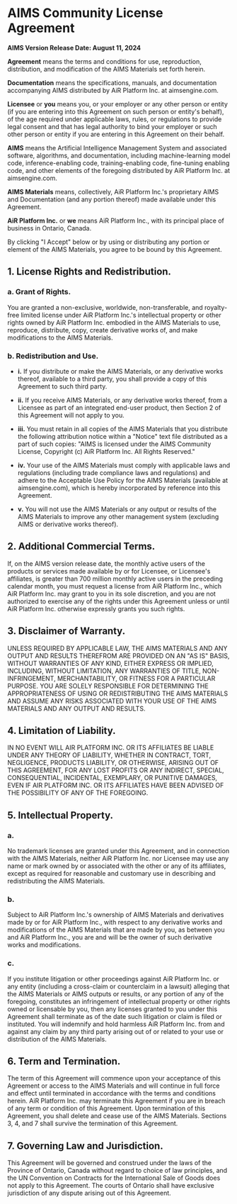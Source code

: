# AIMS Community License Agreement  
**AIMS Version Release Date: August 11, 2024**

**Agreement** means the terms and conditions for use, reproduction, distribution, and modification of the AIMS Materials set forth herein.

**Documentation** means the specifications, manuals, and documentation accompanying AIMS distributed by AiR Platform Inc. at aimsengine.com.

**Licensee** or **you** means you, or your employer or any other person or entity (if you are entering into this Agreement on such person or entity's behalf), of the age required under applicable laws, rules, or regulations to provide legal consent and that has legal authority to bind your employer or such other person or entity if you are entering in this Agreement on their behalf.

**AIMS** means the Artificial Intelligence Management System and associated software, algorithms, and documentation, including machine-learning model code, inference-enabling code, training-enabling code, fine-tuning enabling code, and other elements of the foregoing distributed by AiR Platform Inc. at aimsengine.com.

**AIMS Materials** means, collectively, AiR Platform Inc.'s proprietary AIMS and Documentation (and any portion thereof) made available under this Agreement.

**AiR Platform Inc.** or **we** means AiR Platform Inc., with its principal place of business in Ontario, Canada.

By clicking "I Accept" below or by using or distributing any portion or element of the AIMS Materials, you agree to be bound by this Agreement.

## 1. License Rights and Redistribution.

### a. Grant of Rights.  
You are granted a non-exclusive, worldwide, non-transferable, and royalty-free limited license under AiR Platform Inc.'s intellectual property or other rights owned by AiR Platform Inc. embodied in the AIMS Materials to use, reproduce, distribute, copy, create derivative works of, and make modifications to the AIMS Materials.

### b. Redistribution and Use.

- **i.** If you distribute or make the AIMS Materials, or any derivative works thereof, available to a third party, you shall provide a copy of this Agreement to such third party.

- **ii.** If you receive AIMS Materials, or any derivative works thereof, from a Licensee as part of an integrated end-user product, then Section 2 of this Agreement will not apply to you.

- **iii.** You must retain in all copies of the AIMS Materials that you distribute the following attribution notice within a "Notice" text file distributed as a part of such copies: "AIMS is licensed under the AIMS Community License, Copyright (c) AiR Platform Inc. All Rights Reserved."

- **iv.** Your use of the AIMS Materials must comply with applicable laws and regulations (including trade compliance laws and regulations) and adhere to the Acceptable Use Policy for the AIMS Materials (available at aimsengine.com), which is hereby incorporated by reference into this Agreement.

- **v.** You will not use the AIMS Materials or any output or results of the AIMS Materials to improve any other management system (excluding AIMS or derivative works thereof).

## 2. Additional Commercial Terms.  
If, on the AIMS version release date, the monthly active users of the products or services made available by or for Licensee, or Licensee's affiliates, is greater than 700 million monthly active users in the preceding calendar month, you must request a license from AiR Platform Inc., which AiR Platform Inc. may grant to you in its sole discretion, and you are not authorized to exercise any of the rights under this Agreement unless or until AiR Platform Inc. otherwise expressly grants you such rights.

## 3. Disclaimer of Warranty.  
UNLESS REQUIRED BY APPLICABLE LAW, THE AIMS MATERIALS AND ANY OUTPUT AND RESULTS THEREFROM ARE PROVIDED ON AN "AS IS" BASIS, WITHOUT WARRANTIES OF ANY KIND, EITHER EXPRESS OR IMPLIED, INCLUDING, WITHOUT LIMITATION, ANY WARRANTIES OF TITLE, NON-INFRINGEMENT, MERCHANTABILITY, OR FITNESS FOR A PARTICULAR PURPOSE. YOU ARE SOLELY RESPONSIBLE FOR DETERMINING THE APPROPRIATENESS OF USING OR REDISTRIBUTING THE AIMS MATERIALS AND ASSUME ANY RISKS ASSOCIATED WITH YOUR USE OF THE AIMS MATERIALS AND ANY OUTPUT AND RESULTS.

## 4. Limitation of Liability.  
IN NO EVENT WILL AIR PLATFORM INC. OR ITS AFFILIATES BE LIABLE UNDER ANY THEORY OF LIABILITY, WHETHER IN CONTRACT, TORT, NEGLIGENCE, PRODUCTS LIABILITY, OR OTHERWISE, ARISING OUT OF THIS AGREEMENT, FOR ANY LOST PROFITS OR ANY INDIRECT, SPECIAL, CONSEQUENTIAL, INCIDENTAL, EXEMPLARY, OR PUNITIVE DAMAGES, EVEN IF AIR PLATFORM INC. OR ITS AFFILIATES HAVE BEEN ADVISED OF THE POSSIBILITY OF ANY OF THE FOREGOING.

## 5. Intellectual Property.

### a.  
No trademark licenses are granted under this Agreement, and in connection with the AIMS Materials, neither AiR Platform Inc. nor Licensee may use any name or mark owned by or associated with the other or any of its affiliates, except as required for reasonable and customary use in describing and redistributing the AIMS Materials.

### b.  
Subject to AiR Platform Inc.'s ownership of AIMS Materials and derivatives made by or for AiR Platform Inc., with respect to any derivative works and modifications of the AIMS Materials that are made by you, as between you and AiR Platform Inc., you are and will be the owner of such derivative works and modifications.

### c.  
If you institute litigation or other proceedings against AiR Platform Inc. or any entity (including a cross-claim or counterclaim in a lawsuit) alleging that the AIMS Materials or AIMS outputs or results, or any portion of any of the foregoing, constitutes an infringement of intellectual property or other rights owned or licensable by you, then any licenses granted to you under this Agreement shall terminate as of the date such litigation or claim is filed or instituted. You will indemnify and hold harmless AiR Platform Inc. from and against any claim by any third party arising out of or related to your use or distribution of the AIMS Materials.

## 6. Term and Termination.  
The term of this Agreement will commence upon your acceptance of this Agreement or access to the AIMS Materials and will continue in full force and effect until terminated in accordance with the terms and conditions herein. AiR Platform Inc. may terminate this Agreement if you are in breach of any term or condition of this Agreement. Upon termination of this Agreement, you shall delete and cease use of the AIMS Materials. Sections 3, 4, and 7 shall survive the termination of this Agreement.

## 7. Governing Law and Jurisdiction.  
This Agreement will be governed and construed under the laws of the Province of Ontario, Canada without regard to choice of law principles, and the UN Convention on Contracts for the International Sale of Goods does not apply to this Agreement. The courts of Ontario shall have exclusive jurisdiction of any dispute arising out of this Agreement.
